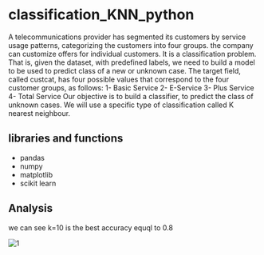 # classification_KNN_python
A telecommunications provider has segmented its customers by service usage patterns, categorizing the customers into four groups. the company can customize offers for individual customers. It is a classification problem. That is, given the dataset, with predefined labels, we need to build a model to be used to predict class of a new or unknown case. The target field, called custcat, has four possible values that correspond to the four customer groups, as follows: 1- Basic Service 2- E-Service 3- Plus Service 4- Total Service Our objective is to build a classifier, to predict the class of unknown cases. We will use a specific type of classification called K nearest neighbour.
## libraries and functions
- pandas
- numpy
- matplotlib
- scikit learn
## Analysis
we can see k=10 is the best accuracy equql to  0.8

![1](https://user-images.githubusercontent.com/56628918/87353613-6d9f2c80-c55d-11ea-8d7f-32a1e3ffd073.png)
